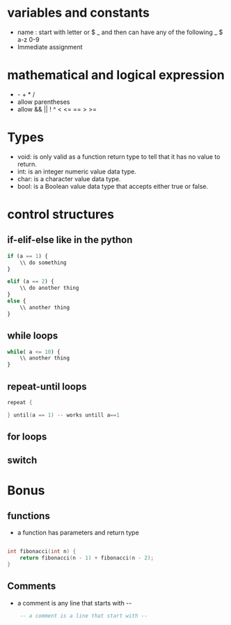 # variables and constants

- name : start with letter or \$ _ and then can have any of the following _ \$ a-z 0-9
- Immediate assignment

# mathematical and logical expression

- \- \+ \* /
- allow parentheses
- allow && || ! ^ < <= == > >=

# Types

- void: is only valid as a function return type to tell that it has no value to return.
- int: is an integer numeric value data type.
- char: is a character value data type.
- bool: is a Boolean value data type that accepts either true or false.

# control structures

## if-elif-else like in the python

```python
if (a == 1) {
    \\ do something
}

elif (a == 2) {
    \\ do another thing
}
else {
    \\ another thing
}
```

## while loops

```python
while( a <= 10) {
    \\ another thing
}
```

## repeat-until loops

```c++
repeat {

} until(a == 1) -- works untill a==1
```

## for loops

## switch

# Bonus

## functions

- a function has parameters and return type

```c

int fibonacci(int n) {
    return fibonacci(n - 1) + fibonacci(n - 2);
}
```

## Comments

- a comment is any line that starts with --

```sql
    -- a comment is a line that start with --
```
